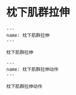 # 枕下肌群拉伸

```{figure} assets/img/2022-01-17-10-54-10.png
---
name: 枕下肌群拉伸
---

枕下肌群拉伸
```

```{figure} assets/img/2022-01-17-10-54-55.png
---
name: 枕下肌群拉伸动作
---

枕下肌群拉伸动作
```
